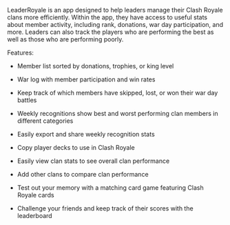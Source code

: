 

LeaderRoyale is an app designed to help leaders manage their Clash Royale clans more efficiently.
Within the app, they have access to useful stats about member activity, including rank, donations, war day participation, and more. Leaders can also track the players who are performing the best as well as those who are performing poorly.

Features:
 * Member list sorted by donations, trophies, or king level 

 * War log with member participation and win rates

* Keep track of which members have skipped, lost, or won their war day battles

* Weekly recognitions show best and worst performing clan members in different categories

* Easily export and share weekly recognition stats

* Copy player decks to use in Clash Royale

* Easily view clan stats to see overall clan performance

* Add other clans to compare clan performance

* Test out your memory with a matching card game featuring Clash Royale cards

* Challenge your friends and keep track of their scores with the leaderboard
